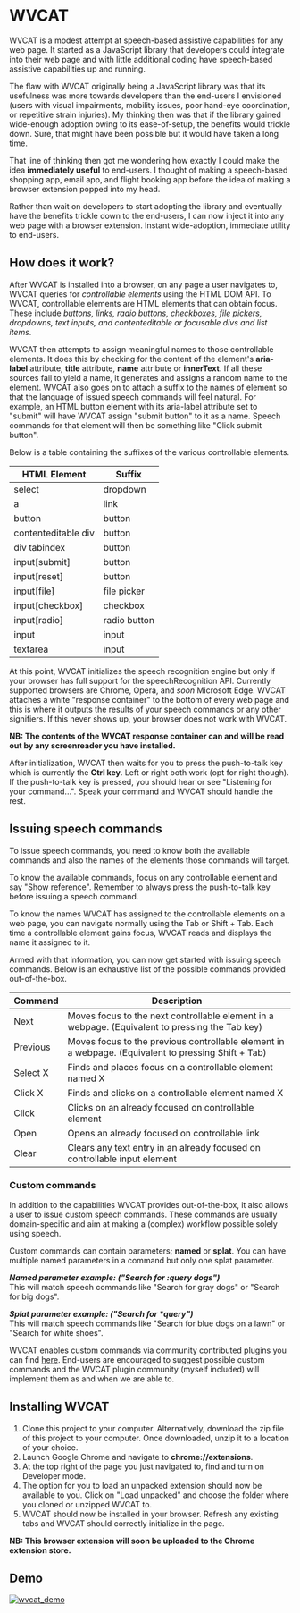 # WVCAT

WVCAT is a modest attempt at speech-based assistive capabilities for any web page. It started as a JavaScript library that developers could integrate into their web page and with little additional coding have speech-based assistive capabilities up and running.

The flaw with WVCAT originally being a JavaScript library was that its usefulness was more towards developers than the end-users I envisioned (users with visual impairments, mobility issues, poor hand-eye coordination, or repetitive strain injuries). My thinking then was that if the library gained wide-enough adoption owing to its ease-of-setup, the benefits would trickle down. Sure, that might have been possible but it would have taken a long time.

That line of thinking then got me wondering how exactly I could make the idea **immediately useful** to end-users. I thought of making a speech-based shopping app, email app, and flight booking app before the idea of making a browser extension popped into my head.

Rather than wait on developers to start adopting the library and eventually have the benefits trickle down to the end-users, I can now inject it into any web page with a browser extension. Instant wide-adoption, immediate utility to end-users.

## How does it work?

After WVCAT is installed into a browser, on any page a user navigates to, WVCAT queries for _controllable elements_ using the HTML DOM API. To WVCAT, controllable elements are HTML elements that can obtain focus. These include _buttons, links, radio buttons, checkboxes, file pickers, dropdowns, text inputs, and contenteditable or focusable divs and list items_.

WVCAT then attempts to assign meaningful names to those controllable elements. It does this by checking for the content of the element's **aria-label** attribute, **title** attribute, **name** attribute or **innerText**. If all these sources fail to yield a name, it generates and assigns a random name to the element. WVCAT also goes on to attach a suffix to the names of element so that the language of issued speech commands will feel natural. For example, an HTML button element with its aria-label attribute set to "submit" will have WVCAT assign "submit button" to it as a name. Speech commands for that element will then be something like "Click submit button".

Below is a table containing the suffixes of the various controllable elements.

| HTML Element        | Suffix       |
| ------------------- | ------------ |
| select              | dropdown     |
| a                   | link         |
| button              | button       |
| contenteditable div | button       |
| div tabindex        | button       |
| input[submit]       | button       |
| input[reset]        | button       |
| input[file]         | file picker  |
| input[checkbox]     | checkbox     |
| input[radio]        | radio button |
| input               | input        |
| textarea            | input        |

At this point, WVCAT initializes the speech recognition engine but only if your browser has full support for the speechRecognition API. Currently supported browsers are Chrome, Opera, and _soon_ Microsoft Edge. WVCAT attaches a white "response container" to the bottom of every web page and this is where it outputs the results of your speech commands or any other signifiers. If this never shows up, your browser does not work with WVCAT.

**NB: The contents of the WVCAT response container can and will be read out by any screenreader you have installed.**

After initialization, WVCAT then waits for you to press the push-to-talk key which is currently the **Ctrl key**. Left or right both work (opt for right though). If the push-to-talk key is pressed, you should hear or see "Listening for your command...". Speak your command and WVCAT should handle the rest.

## Issuing speech commands

To issue speech commands, you need to know both the available commands and also the names of the elements those commands will target.

To know the available commands, focus on any controllable element and say "Show reference". Remember to always press the push-to-talk key before issuing a speech command.

To know the names WVCAT has assigned to the controllable elements on a web page, you can navigate normally using the Tab or Shift + Tab. Each time a controllable element gains focus, WVCAT reads and displays the name it assigned to it.

Armed with that information, you can now get started with issuing speech commands. Below is an exhaustive list of the possible commands provided out-of-the-box.

| Command  | Description                                                                                         |
| -------- | --------------------------------------------------------------------------------------------------- |
| Next     | Moves focus to the next controllable element in a webpage. (Equivalent to pressing the Tab key)     |
| Previous | Moves focus to the previous controllable element in a webpage. (Equivalent to pressing Shift + Tab) |
| Select X | Finds and places focus on a controllable element named X                                            |
| Click X  | Finds and clicks on a controllable element named X                                                  |
| Click    | Clicks on an already focused on controllable element                                                |
| Open     | Opens an already focused on controllable link                                                       |
| Clear    | Clears any text entry in an already focused on controllable input element                           |

### Custom commands

In addition to the capabilities WVCAT provides out-of-the-box, it also allows a user to issue custom speech commands. These commands are usually domain-specific and aim at making a (complex) workflow possible solely using speech.

Custom commands can contain parameters; **named** or **splat**. You can have multiple named parameters in a command but only one splat parameter.

_**Named parameter example: ("Search for **:query** dogs")**_<br>
This will match speech commands like "Search for gray dogs" or "Search for big dogs".

_**Splat parameter example: ("Search for \*query")**_<br>
This will match speech commands like "Search for blue dogs on a lawn" or "Search for white shoes".

WVCAT enables custom commands via community contributed plugins you can find <a href="https://github.com/mclintprojects/wvcat-plugins">here</a>. End-users are encouraged to suggest possible custom commands and the WVCAT plugin community (myself included) will implement them as and when we are able to.

## Installing WVCAT

1. Clone this project to your computer. Alternatively, download the zip file of this project to your computer. Once downloaded, unzip it to a location of your choice.
2. Launch Google Chrome and navigate to **chrome://extensions**.
3. At the top right of the page you just navigated to, find and turn on Developer mode.
4. The option for you to load an unpacked extension should now be available to you. Click on "Load unpacked" and choose the folder where you cloned or unzipped WVCAT to.
5. WVCAT should now be installed in your browser. Refresh any existing tabs and WVCAT should correctly initialize in the page.

**NB: This browser extension will soon be uploaded to the Chrome extension store.**

## Demo
[![wvcat_demo](https://img.youtube.com/vi/SuRRpdb21ac/0.jpg)](https://www.youtube.com/watch?v=SuRRpdb21ac)
